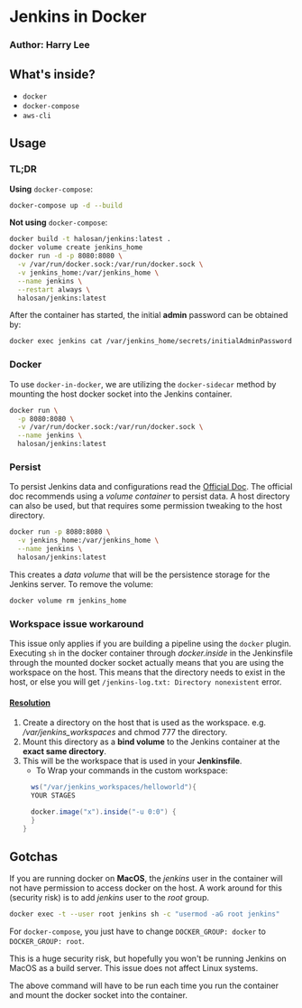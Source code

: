 # Jenkins in Docker
### Author: Harry Lee

## What's inside?
- `docker`
- `docker-compose`
- `aws-cli`

## Usage

### TL;DR

**Using** `docker-compose`:
```bash
docker-compose up -d --build
```

**Not using** `docker-compose`:
```bash
docker build -t halosan/jenkins:latest .
docker volume create jenkins_home
docker run -d -p 8080:8080 \
  -v /var/run/docker.sock:/var/run/docker.sock \
  -v jenkins_home:/var/jenkins_home \
  --name jenkins \
  --restart always \
  halosan/jenkins:latest
```

After the container has started, the initial **admin** password can be obtained
by:
```bash
docker exec jenkins cat /var/jenkins_home/secrets/initialAdminPassword
```

### Docker
To use `docker-in-docker`, we are utilizing the `docker-sidecar` method by
mounting the host docker socket into the Jenkins container.

```bash
docker run \
  -p 8080:8080 \
  -v /var/run/docker.sock:/var/run/docker.sock \
  --name jenkins \
  halosan/jenkins:latest
```

### Persist
To persist Jenkins data and configurations read the [Official Doc](https://github.com/jenkinsci/docker/blob/master/README.md).
The official doc recommends using a _volume container_ to persist data. A host
directory can also be used, but that requires some permission tweaking to the
host directory.

```bash
docker run -p 8080:8080 \
  -v jenkins_home:/var/jenkins_home \
  --name jenkins \
  halosan/jenkins:latest
```

This creates a _data volume_ that will be the persistence storage for the Jenkins server.
To remove the volume:

```bash
docker volume rm jenkins_home
```

### Workspace issue workaround
This issue only applies if you are building a pipeline using the `docker`
plugin.
Executing `sh` in the docker container through _docker.inside_ in the
Jenkinsfile through the
mounted docker socket actually means that you are using the workspace on the
host. This means that the directory needs to exist in the host, or else you will
get  `/jenkins-log.txt: Directory nonexistent` error.

#### [Resolution](https://github.com/jenkinsci/docker/issues/626)
1. Create a directory on the host that is used as the workspace. e.g.
   _/var/jenkins_workspaces_ and chmod 777 the directory.
2. Mount this directory as a **bind volume** to the Jenkins container at the
   **exact same directory**.
3. This will be the workspace that is used in your **Jenkinsfile**.
    - To Wrap your commands in the custom workspace:
    ```groovy
      ws("/var/jenkins_workspaces/helloworld"){
      YOUR STAGES

      docker.image("x").inside("-u 0:0") {
      }
    }
    ```


## Gotchas

If you are running docker on **MacOS**, the _jenkins_ user in the container will
not have permission to access docker on the host. A work around for this
(security risk) is to add _jenkins_ user to the _root_ group.

```bash
docker exec -t --user root jenkins sh -c "usermod -aG root jenkins"
```

For `docker-compose`, you just have to change `DOCKER_GROUP: docker` to
`DOCKER_GROUP: root`.

This is a huge security risk, but hopefully you won't be running Jenkins on
MacOS as a build server. This issue does not affect Linux systems.

The above command will have to be run each time you run the container and mount
the docker socket into the container.
